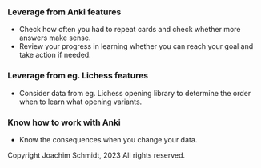 <!-- TIPPS AND TRICKS -->

### Leverage from Anki features
- Check how often you had to repeat cards and check whether more answers make sense.
- Review your progress in learning whether you can reach your goal and take action if needed.

### Leverage from eg. Lichess features
- Consider data from eg. Lichess opening library to determine the order when to learn what opening variants.

### Know how to work with Anki
- Know the consequences when you change your data.

<!-- COPYRIGHT -->
Copyright Joachim Schmidt, 2023
All rights reserved.